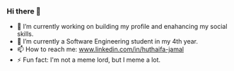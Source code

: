 ### Hi there 👋

- 🔭 I’m currently working on building my profile and enahancing my social skills.
- 🌱 I’m currently a Software Engineering student in my 4th year.
- 📫 How to reach me: www.linkedin.com/in/huthaifa-jamal
- ⚡ Fun fact: I'm not a meme lord, but I meme a lot.
<!--
**Huthaifa-Dev/Huthaifa-Dev** is a ✨ _special_ ✨ repository because its `README.md` (this file) appears on your GitHub profile.

Here are some ideas to get you started:


- 👯 I’m looking to collaborate on ...
- 🤔 I’m looking for help with ...
- 💬 Ask me about ...
- 📫 How to reach me: https://www.linkedin.com/in/huthaifa-jamal-ba11b6190/
- 😄 Pronouns: ...
- ⚡ Fun fact: I'm not a meme lord, but I meme a lot.
-->
